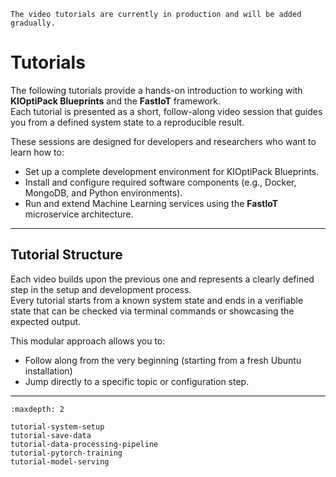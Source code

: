 ```{note}
The video tutorials are currently in production and will be added gradually.
```

# Tutorials

The following tutorials provide a hands-on introduction to working with **KIOptiPack Blueprints** and the **FastIoT** framework.  
Each tutorial is presented as a short, follow-along video session that guides you from a defined system state to a reproducible result.

These sessions are designed for developers and researchers who want to learn how to:
- Set up a complete development environment for KIOptiPack Blueprints.
- Install and configure required software components (e.g., Docker, MongoDB, and Python environments).
- Run and extend Machine Learning services using the **FastIoT** microservice architecture.

---

## Tutorial Structure

Each video builds upon the previous one and represents a clearly defined step in the setup and development process.  
Every tutorial starts from a known system state and ends in a verifiable state that can be checked via terminal commands or showcasing the expected output.

This modular approach allows you to:
- Follow along from the very beginning (starting from a fresh Ubuntu installation)
- Jump directly to a specific topic or configuration step.

---

```{toctree}
:maxdepth: 2

tutorial-system-setup
tutorial-save-data
tutorial-data-processing-pipeline
tutorial-pytorch-training
tutorial-model-serving
```